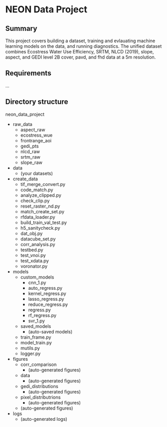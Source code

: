 # NEON Data Project

## Summary
This project covers building a dataset, training and evlauating machine learning models on the data, and running diagnostics. 
The unified dataset combines Ecostress Water Use Efficiency, SRTM, NLCD (2019), slope, aspect, and GEDI level 2B cover, pavd, and fhd data at a 5m resolution.

## Requirements
...

## Directory structure

neon_data_project
 - raw_data
   - aspect_raw
   - ecostress_wue
   - frontrange_aoi
   - gedi_pts
   - nlcd_raw
   - srtm_raw
   - slope_raw
 - data
   - (your datasets)
 - create_data
   - tif_merge_convert.py
   - code_match.py
   - analyze_clipped.py
   - check_clip.py
   - reset_raster_nd.py
   - match_create_set.py
   - rfdata_loader.py
   - build_train_val_test.py
   - h5_sanitycheck.py
   - dat_obj.py
   - datacube_set.py
   - corr_analysis.py
   - testbed.py
   - test_vnoi.py
   - test_xdata.py
   - voronator.py
 - models
   - custom_models
     - cnn_1.py
     - auto_regress.py
     - kernel_regress.py
     - lasso_regress.py
     - reduce_regress.py
     - regress.py
     - rf_regress.py
     - svr_1.py
   - saved_models
     - (auto-saved models)
   - train_frame.py
   - model_train.py
   - mutils.py
   - logger.py
 - figures
   - corr_comparison
     - (auto-generated figures)
   - data
     - (auto-generated figures)
   - gedi_distributions
     - (auto-generated figures)
   - pixel_distributrions
     - (auto-generated figures)
   - (auto-generated figures)
 - logs
   - (auto-generated logs)
